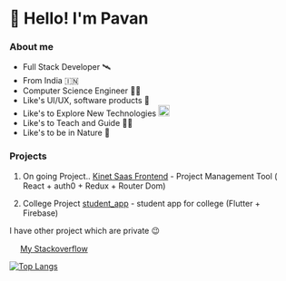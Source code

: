 # 👋 Hello! I'm Pavan

### About me
- Full Stack Developer 🛰️
- From India 🇮🇳 <img src="https://emojis.slackmojis.com/emojis/images/1622685103/43065/india.png?1622685103" width="15" />
- Computer Science Engineer 👨‍🎓
- Like's UI/UX, software products 🎨
- Like's to Explore New Technologies <img src="https://emojis.slackmojis.com/emojis/images/1643514165/1263/terminal.png?1643514165" width="20"/>
- Like's to Teach and Guide 👨‍🏫
- Like's to be in Nature 💚

### Projects

1. On going Project.. [Kinet Saas Frontend](https://github.com/pavankumar-v/kinet_saas_frontend) - Project Management Tool ( React + auth0 + Redux + Router Dom)

2. College Project [student_app](https://github.com/pavankumar-v/Student_app) - student app for college (Flutter + Firebase)

I have other project which are private 😉

 <img src="https://emojis.slackmojis.com/emojis/images/1643514084/405/stackoverflow.png?1643514084" width="15"/> [My Stackoverflow](https://stackoverflow.com/users/15915143/pavan-kumar-v)

<!-- Primary Skills

`Ruby on Rails`, `javascript`, `React`, `Typescript`, `Figma tool`

`Node js`, `Auth0 Integration`, `API Integrations`, `MySQL`, `Databse Schema Design`,

`OOP`, `Design Patterns`, `Data Structures`


<!--  [![Pavan's GitHub stats](https://github-readme-stats.vercel.app/api?username=PavanKumar-V&theme=gotham&show_icons=true)](https://github.com/pavankumar-v/github-readme-stats)

<!--  -->
[![Top Langs](https://github-readme-stats.vercel.app/api/top-langs/?username=pavankumar-v&layout=compact)](https://github.com/pavankumarv-V/github-readme-stats)
